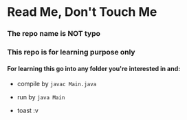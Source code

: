 # Read Me, Don't Touch Me

### The repo name is NOT typo

### This repo is for learning purpose only

#### For learning this go into any folder you're interested in and:
- compile by `javac Main.java`
- run by `java Main`

- toast :v